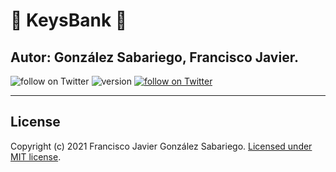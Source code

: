 # :key: KeysBank :key:
## Autor: González Sabariego, Francisco Javier.

<div style="text-align: left;">
    <img src="https://img.shields.io/badge/PHP-%3E%3D5.0-9cf" alt="follow on Twitter">
    <img src="https://img.shields.io/badge/version-0.2.0-blue" alt="version">
    <a href="https://twitter.com/intent/follow?screen_name=Fco_Javier_Glez" target="_blank">
        <img src="https://img.shields.io/twitter/follow/Fco_Javier_Glez?style=social&logo=twitter" alt="follow on Twitter">
    </a>
</div>

---

## License
Copyright (c) 2021 Francisco Javier González Sabariego. [Licensed under MIT license](https://github.com/FcoJavierGlez/keys_bank/blob/main/LICENSE).